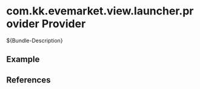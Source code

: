 # com.kk.evemarket.view.launcher.provider Provider

${Bundle-Description}

## Example

## References

